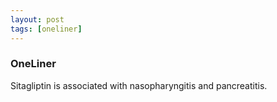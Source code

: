 ```yaml
---
layout: post
tags: [oneliner]
---
```



### OneLiner

Sitagliptin is associated with nasopharyngitis and pancreatitis.
